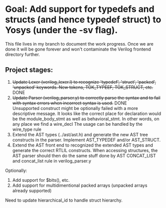 Goal: Add support for typedefs and structs (and hence typedef struct) to Yosys (under the -sv flag).
====================================================================================================

This file lives in my branch to document the work progress.
Once we are done it will be gone forever and won't contaminate the Verilog frontend directory further.

Project stages:
---------------

1. ~~Update Lexer (verilog_lexer.l) to recognize 'typedef', 'struct', 'packed', 'unpacked' keywords.
   New tokens, TOK_TYPEEF, TOK_STRUCT, etc.~~ DONE  
2. ~~Update Parser (verilog_parser.y) to correctly parse the syntax and to fail with syntax errors when incorrect syntax is used.~~ DONE  
   Unsupported construct might be optionally failed with a more descriptive message.
   It looks like the correct place  for declaration would be the module_body_stmt as well as behavioral_stmt.
   In other words, on any place we find a wire_decl
   The usage can be handled by the wire_type rule
3. Extend the AST types (../ast/ast.h) and generate the new AST tree constructs in the parser.
   Implement AST_TYPEDEF and/or AST_STRUCT.
4. Extend the AST front end to recognized the extended AST types and generate the correct RTLIL constructs.
   When accessing structures, the AST parser should then do the same stuff done by AST CONCAT_LIST and concat_list rule in verilog_parser.y

Optionally:
1. Add support for $bits(), etc.
2. Add support for multidimentional packed arrays (unpacked arrays already supported)

Need to update hierarchical_id to handle struct hierarchy.
